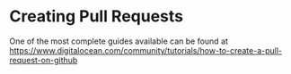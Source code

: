 # Creating Pull Requests

One of the most complete guides available can be found at https://www.digitalocean.com/community/tutorials/how-to-create-a-pull-request-on-github
